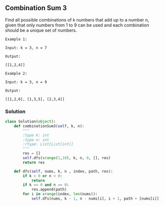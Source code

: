 ## Combination Sum 3

Find all possible combinations of k numbers that add up to a number n, given that only numbers from 1 to 9 can be used and each combination should be a unique set of numbers.

```
Example 1:

Input: k = 3, n = 7

Output:

[[1,2,4]]

Example 2:

Input: k = 3, n = 9

Output:

[[1,2,6], [1,3,5], [2,3,4]]
```

### Solution

```python
class Solution(object):
    def combinationSum3(self, k, n):
        """
        :type k: int
        :type n: int
        :rtype: List[List[int]]
        """
        res = []
        self.dfs(xrange(1,10), k, n, 0, [], res)
        return res

    def dfs(self, nums, k, n , index, path, res):
        if k < 0 or n < 0:
            return
        if k == 0 and n == 0:
            res.append(path)
        for i in xrange(index, len(nums)):
            self.dfs(nums, k - 1, n - nums[i], i + 1, path + [nums[i]], res)
```
